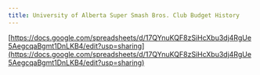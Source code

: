 ```yaml
---
title: University of Alberta Super Smash Bros. Club Budget History
---
```

[https://docs.google.com/spreadsheets/d/17QYnuKQF8zSiHcXbu3dj4RgUe5AegcqaBgmt1DnLKB4/edit?usp=sharing](https://docs.google.com/spreadsheets/d/17QYnuKQF8zSiHcXbu3dj4RgUe5AegcqaBgmt1DnLKB4/edit?usp=sharing)